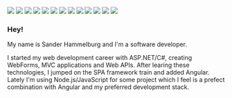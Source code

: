 ![](https://img.shields.io/badge/OS-Windows-informational?style=flats&logo=windows&logoColor=white&color=f39c12)
![](https://img.shields.io/badge/Shell-WSL2-informational?style=flat&logo=ubuntu&logoColor=white&color=f39c12)
![](https://img.shields.io/badge/Editor-Visual_Studio_Code-informational?style=flat&logo=visual-studio-code&logoColor=white&color=f39c12)
![](https://img.shields.io/badge/Platform-Node.js-informational?style=flat&logo=node.js&logoColor=white&color=f39c12)
![](https://img.shields.io/badge/Platform-.NET_Core-informational?style=flat&logo=.net&logoColor=white&color=f39c12)
![](https://img.shields.io/badge/Code-Angular-informational?style=flat&logo=angular&logoColor=white&color=f39c12)
![](https://img.shields.io/badge/Code-JavaScript-informational?style=flat&logo=javascript&logoColor=white&color=f39c12)
![](https://img.shields.io/badge/Code-C%23-informational?style=flat&logo=c-sharp&logoColor=white&color=f39c12)
![](https://img.shields.io/badge/Tools-Visual_Studio-informational?style=flat&logo=visual-studio&logoColor=white&color=f39c12)
![](https://img.shields.io/badge/Tools-SQL_Server-informational?style=flat&logo=microsoft-sql-server&logoColor=white&color=f39c12)
![](https://img.shields.io/badge/Tools-Docker-informational?style=flat&logo=docker&logoColor=white&color=f39c12)
![](https://img.shields.io/badge/Tools-Azure_Functions-informational?style=flat&logo=azure-functions&logoColor=white&color=f39c12)
![](https://img.shields.io/badge/Cloud-Microsoft_Azure-informational?style=flat&logo=microsoft-azure&logoColor=white&color=f39c12)

### Hey!
My name is Sander Hammelburg and I'm a software developer. 

I started my web development career with ASP.NET/C#, creating WebForms, MVC applications and Web APIs. After learing these technologies, I jumped on the SPA framework train and added Angular. Lately I'm using Node.js/JavaScript for some project which I feel is a prefect combination with Angular and my preferred development stack.  


<!-- https://github.com/anuraghazra/github-readme-stats#demo
<a href="https://github.com/shammelburg">
  <img align="center" src="https://github-readme-stats.vercel.app/api/top-langs/?username=shammelburg&hide=html,css&title_color=ffffff&text_color=c9cacc&icon_color=2bbc8a&bg_color=1d1f21" />
</a>
<a href="https://github.com/shammelburg">
  <img align="center" src="https://github-readme-stats.vercel.app/api?username=shammelburg&show_icons=true&line_height=27&count_private=true&title_color=ffffff&text_color=c9cacc&icon_color=2bbc8a&bg_color=1d1f21" alt="Sander's GitHub Stats" />
</a>
 -->
